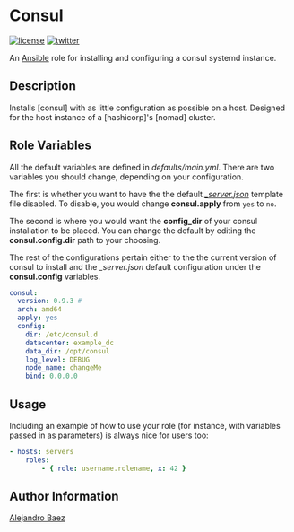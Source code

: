 Consul
=========
[![license][2i]][2p]
[![twitter][3i]][3p]

An [Ansible][1] role for installing and configuring a consul systemd instance.

Description
-----------

Installs [consul] with as little configuration as possible on a host. Designed for the host instance of a [hashicorp]'s [nomad] cluster.

Role Variables
--------------

All the default variables are defined in *defaults/main.yml*. There are two variables you should change, depending on your configuration. 

The first is whether you want to have the the default [*_server.json*](#templates/_server.json.j2) template file disabled. To disable, you would change **consul.apply** from `yes` to `no`.

The second is where you would want the **config_dir** of your consul installation to be placed. You can change the default by editing the **consul.config.dir** path to your choosing. 

The rest of the configurations pertain either to the the current version of consul to install and the *_server.json* default configuration under the **consul.config** variables.

``` yaml
consul:
  version: 0.9.3 # 
  arch: amd64
  apply: yes
  config:
    dir: /etc/consul.d
    datacenter: example_dc
    data_dir: /opt/consul
    log_level: DEBUG
    node_name: changeMe
    bind: 0.0.0.0

```

Usage
-----

Including an example of how to use your role (for instance, with variables passed in as parameters) is always nice for users too:

``` yaml
- hosts: servers
    roles:
        - { role: username.rolename, x: 42 }
```

Author Information
------------------

[Alejandro Baez][1]

[1]: https://keybase.io/baez
[2i]: https://img.shields.io/badge/license-BSD_2-green.svg
[2p]: ./LICENSE
[3i]: https://img.shields.io/badge/twitter-a_baez-blue.svg
[3p]: https://twitter.com/a_baez
